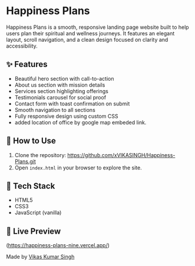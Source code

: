 # Happiness Plans

Happiness Plans is a smooth, responsive landing page website built to help users plan their spiritual and wellness journeys. It features an elegant layout, scroll navigation, and a clean design focused on clarity and accessibility.

## ✨ Features

- Beautiful hero section with call-to-action
- About us section with mission details
- Services section highlighting offerings
- Testimonials carousel for social proof
- Contact form with toast confirmation on submit
- Smooth navigation to all sections
- Fully responsive design using custom CSS
- added location of office by google map embeded link.
## 🚀 How to Use

1. Clone the repository: https://github.com/xVIKASINGH/Happiness-Plans.git
2. Open `index.html` in your browser to explore the site.

## 📁 Tech Stack

- HTML5
- CSS3
- JavaScript (vanilla)


## 🔗 Live Preview
(https://happiness-plans-nine.vercel.app/)

Made  by [Vikas Kumar Singh](https://github.com/xVIKASINGH)

